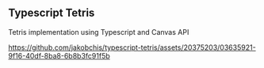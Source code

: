 ## Typescript Tetris

Tetris implementation using Typescript and Canvas API

https://github.com/jakobchis/typescript-tetris/assets/20375203/03635921-9f16-40df-8ba8-6b8b3fc91f5b
